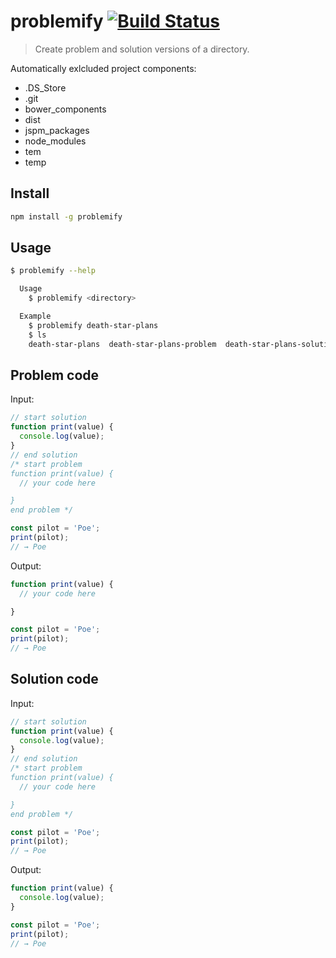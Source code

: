 # problemify [![Build Status](https://travis-ci.org/bcmarinacci/problemify.svg?branch=master)](https://travis-ci.org/bcmarinacci/problemify)

> Create problem and solution versions of a directory.

Automatically exlcluded project components:
- .DS_Store
- .git
- bower_components
- dist
- jspm_packages
- node_modules
- tem
- temp

## Install

```bash
npm install -g problemify
```

## Usage

```bash
$ problemify --help

  Usage
    $ problemify <directory>

  Example
    $ problemify death-star-plans
    $ ls
    death-star-plans  death-star-plans-problem  death-star-plans-solution
```

## Problem code

Input:
```javascript
// start solution
function print(value) {
  console.log(value);
}
// end solution
/* start problem
function print(value) {
  // your code here

}
end problem */

const pilot = 'Poe';
print(pilot);
// → Poe
```

Output:
```javascript
function print(value) {
  // your code here

}

const pilot = 'Poe';
print(pilot);
// → Poe
```

## Solution code

Input:
```javascript
// start solution
function print(value) {
  console.log(value);
}
// end solution
/* start problem
function print(value) {
  // your code here

}
end problem */

const pilot = 'Poe';
print(pilot);
// → Poe
```

Output:
```javascript
function print(value) {
  console.log(value);
}

const pilot = 'Poe';
print(pilot);
// → Poe
```
